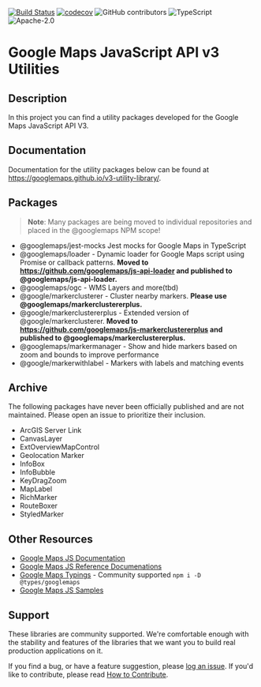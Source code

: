 [![Build Status](https://travis-ci.org/googlemaps/v3-utility-library.svg?branch=master)](https://travis-ci.org/googlemaps/v3-utility-library)
[![codecov](https://codecov.io/gh/googlemaps/v3-utility-library/branch/master/graph/badge.svg)](https://codecov.io/gh/googlemaps/v3-utility-library)
![GitHub contributors](https://img.shields.io/github/contributors/googlemaps/v3-utility-library)
![TypeScript](https://badgen.net/badge/icon/Typed?icon=typescript&label&labelColor=blue&color=555555)
![Apache-2.0](https://img.shields.io/badge/license-Apache-blue)

Google Maps JavaScript API v3 Utilities
===================================================

## Description

In this project you can find a utility packages developed for the Google Maps JavaScript API V3.

## Documentation

Documentation for the utility packages below can be found at https://googlemaps.github.io/v3-utility-library/.

## Packages
> **Note**: Many packages are being moved to individual repositories and placed in the @googlemaps NPM scope!

- @googlemaps/jest-mocks Jest mocks for Google Maps in TypeScript
- @googlemaps/loader - Dynamic loader for Google Maps script using Promise or callback patterns. **Moved to https://github.com/googlemaps/js-api-loader and published to @googlemaps/js-api-loader.**
- @googlemaps/ogc - WMS Layers and more(tbd)
- @google/markerclusterer - Cluster nearby markers. **Please use @googlemaps/markerclustererplus.**
- @google/markerclustererplus - Extended version of @google/markerclusterer. **Moved to https://github.com/googlemaps/js-markerclustererplus and published to @googlemaps/markerclustererplus.**
- @googlemaps/markermanager - Show and hide markers based on zoom and bounds to improve performance
- @google/markerwithlabel - Markers with labels and matching events

## Archive

The following packages have never been officially published and are not maintained. Please open an issue to prioritize their inclusion.
- ArcGIS Server Link
- CanvasLayer
- ExtOverviewMapControl
- Geolocation Marker
- InfoBox
- InfoBubble
- KeyDragZoom
- MapLabel
- RichMarker
- RouteBoxer
- StyledMarker
 
## Other Resources
- [Google Maps JS Documentation](https://developers.google.com/maps/documentation/javascript/tutorial)
- [Google Maps JS Reference Documenations](https://developers.google.com/maps/documentation/javascript/reference/)
- [Google Maps Typings](https://github.com/DefinitelyTyped/DefinitelyTyped/tree/master/types/googlemaps) - Community supported `npm i -D @types/googlemaps`
- [Google Maps JS Samples](https://github.com/googlemaps/js-samples)

## Support

These libraries are community supported. We're comfortable enough with the stability and features of
the libraries that we want you to build real production applications on it.

If you find a bug, or have a feature suggestion, please [log an issue](https://github.com/googlemaps/v3-utility-library/issues). If you'd like to
contribute, please read [How to Contribute](CONTRIB.md).
